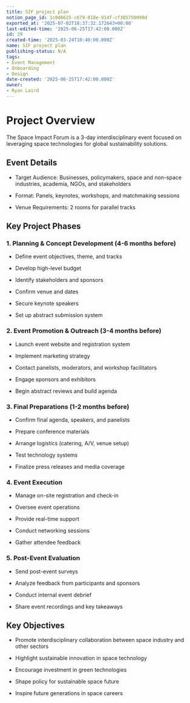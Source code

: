 ```yaml
---
title: SIF project plan
notion_page_id: 1c0d6625-c679-818e-914f-cf385750090d
exported_at: '2025-07-02T18:37:32.172643+00:00'
last-edited-time: '2025-06-25T17:42:00.000Z'
id: 29
created-time: '2025-03-24T10:40:00.000Z'
name: SIF project plan
publishing-status: N/A
tags:
- Event Management
- Onboarding
- Design
date-created: '2025-06-25T17:42:00.000Z'
owner:
- Ryan Laird
---
```


# Project Overview

The Space Impact Forum is a 3-day interdisciplinary event focused on leveraging space technologies for global sustainability solutions.

## Event Details

- Target Audience: Businesses, policymakers, space and non-space industries, academia, NGOs, and stakeholders

- Format: Panels, keynotes, workshops, and matchmaking sessions

- Venue Requirements: 2 rooms for parallel tracks

## Key Project Phases

### 1. Planning & Concept Development (4-6 months before)

- Define event objectives, theme, and tracks

- Develop high-level budget

- Identify stakeholders and sponsors

- Confirm venue and dates

- Secure keynote speakers

- Set up abstract submission system

### 2. Event Promotion & Outreach (3-4 months before)

- Launch event website and registration system

- Implement marketing strategy

- Contact panelists, moderators, and workshop facilitators

- Engage sponsors and exhibitors

- Begin abstract reviews and build agenda

### 3. Final Preparations (1-2 months before)

- Confirm final agenda, speakers, and panelists

- Prepare conference materials

- Arrange logistics (catering, A/V, venue setup)

- Test technology systems

- Finalize press releases and media coverage

### 4. Event Execution

- Manage on-site registration and check-in

- Oversee event operations

- Provide real-time support

- Conduct networking sessions

- Gather attendee feedback

### 5. Post-Event Evaluation

- Send post-event surveys

- Analyze feedback from participants and sponsors

- Conduct internal event debrief

- Share event recordings and key takeaways

## Key Objectives

- Promote interdisciplinary collaboration between space industry and other sectors

- Highlight sustainable innovation in space technology

- Encourage investment in green technologies

- Shape policy for sustainable space future

- Inspire future generations in space careers